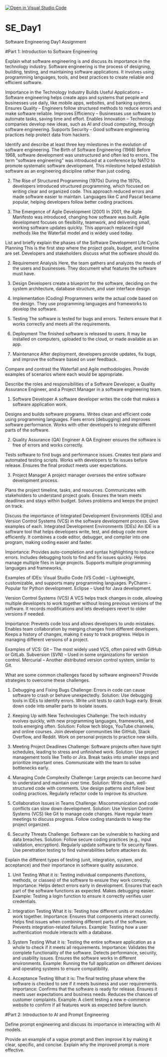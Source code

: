 [![Open in Visual Studio Code](https://classroom.github.com/assets/open-in-vscode-2e0aaae1b6195c2367325f4f02e2d04e9abb55f0b24a779b69b11b9e10269abc.svg)](https://classroom.github.com/online_ide?assignment_repo_id=15575260&assignment_repo_type=AssignmentRepo)
# SE_Day1
Software Engineering Day1 Assignment

#Part 1: Introduction to Software Engineering

Explain what software engineering is and discuss its importance in the technology industry.
Software engineering is the process of designing, building, testing, and maintaining software applications. It involves using programming languages, tools, and best practices to create reliable and efficient software.

Importance in the Technology Industry
Builds Useful Applications – Software engineering helps create apps and systems that people and businesses use daily, like mobile apps, websites, and banking systems.
Ensures Quality – Engineers follow structured methods to reduce errors and make software reliable.
Improves Efficiency – Businesses use software to automate tasks, saving time and effort.
Enables Innovation – Technology companies develop new ideas, such as AI and cloud computing, through software engineering.
Supports Security – Good software engineering practices help protect data from hackers.

Identify and describe at least three key milestones in the evolution of software engineering.
 The Birth of Software Engineering (1968)
Before 1968, software development was unstructured and often led to errors. The term "software engineering" was introduced at a conference by NATO to promote systematic software development. This milestone helped establish software as an engineering discipline rather than just coding.

2. The Rise of Structured Programming (1970s)
During the 1970s, developers introduced structured programming, which focused on writing clear and organized code. This approach reduced errors and made software easier to maintain. Languages like C and Pascal became popular, helping developers follow better coding practices.

3. The Emergence of Agile Development (2001)
In 2001, the Agile Manifesto was introduced, changing how software was built. Agile development focuses on flexibility, teamwork, and delivering small, working software updates quickly. This approach replaced rigid methods like the Waterfall model and is widely used today.

List and briefly explain the phases of the Software Development Life Cycle.
 Planning
This is the first step where the project goals, budget, and timeline are set. Developers and stakeholders discuss what the software should do.

2. Requirement Analysis
Here, the team gathers and analyzes the needs of the users and businesses. They document what features the software must have.

3. Design
Developers create a blueprint for the software, deciding on the system architecture, database structure, and user interface design.

4. Implementation (Coding)
Programmers write the actual code based on the design. They use programming languages and frameworks to develop the software.

5. Testing
The software is tested for bugs and errors. Testers ensure that it works correctly and meets all the requirements.

6. Deployment
The finished software is released to users. It may be installed on computers, uploaded to the cloud, or made available as an app.

7. Maintenance
After deployment, developers provide updates, fix bugs, and improve the software based on user feedback.

Compare and contrast the Waterfall and Agile methodologies. Provide examples of scenarios where each would be appropriate.


Describe the roles and responsibilities of a Software Developer, a Quality Assurance Engineer, and a Project Manager in a software engineering team.
1. Software Developer
A software developer writes the code that makes a software application work.

Designs and builds software programs.
Writes clean and efficient code using programming languages.
Fixes errors (debugging) and improves software performance.
Works with other developers to integrate different parts of the software.

2. Quality Assurance (QA) Engineer
A QA Engineer ensures the software is free of errors and works correctly.

Tests software to find bugs and performance issues.
Creates test plans and automated testing scripts.
Works with developers to fix issues before release.
Ensures the final product meets user expectations.

3. Project Manager
A project manager oversees the entire software development process.

Plans the project timeline, tasks, and resources.
Communicates with stakeholders to understand project goals.
Ensures the team meets deadlines and stays within budget.
Solves problems and keeps the project on track.

Discuss the importance of Integrated Development Environments (IDEs) and Version Control Systems (VCS) in the software development process. Give examples of each.
 Integrated Development Environments (IDEs)
An IDE is a software tool that helps developers write, test, and debug code more efficiently. It combines a code editor, debugger, and compiler into one program, making coding easier and faster.

Importance:
Provides auto-completion and syntax highlighting to reduce errors.
Includes debugging tools to find and fix issues quickly.
Helps manage multiple files in large projects.
Supports multiple programming languages and frameworks.

Examples of IDEs:
Visual Studio Code (VS Code) – Lightweight, customizable, and supports many programming languages.
PyCharm – Popular for Python development.
Eclipse – Used for Java development.

Version Control Systems (VCS)
A VCS helps track changes in code, allowing multiple developers to work together without losing previous versions of the software. It records modifications and lets developers revert to older versions if needed.

Importance:
Prevents code loss and allows developers to undo mistakes.
Enables team collaboration by merging changes from different developers.
Keeps a history of changes, making it easy to track progress.
Helps in managing different versions of a project.

Examples of VCS:
Git – The most widely used VCS, often paired with GitHub or GitLab.
Subversion (SVN) – Used in some organizations for version control.
Mercurial – Another distributed version control system, similar to Git.


What are some common challenges faced by software engineers? Provide strategies to overcome these challenges.
1. Debugging and Fixing Bugs
Challenge: Errors in code can cause software to crash or behave unexpectedly.
Solution:
Use debugging tools in IDEs to identify errors.
Write unit tests to catch bugs early.
Break down code into smaller parts to isolate issues.

2. Keeping Up with New Technologies
Challenge: The tech industry evolves quickly, with new programming languages, frameworks, and tools emerging often.
Solution:
Follow tech blogs, YouTube channels, and online courses.
Join developer communities like GitHub, Stack Overflow, and Reddit.
Work on personal projects to practice new skills.

3. Meeting Project Deadlines
Challenge: Software projects often have tight schedules, leading to stress and unfinished work.
Solution:
Use project management tools like Trello or Jira.
Break tasks into smaller steps and prioritize important ones.
Communicate with the team to solve bottlenecks early.

4. Managing Code Complexity
Challenge: Large projects can become hard to understand and maintain over time.
Solution:
Write clean, well-structured code with comments.
Use design patterns and follow best coding practices.
Regularly refactor code to improve its structure.

5. Collaboration Issues in Teams
Challenge: Miscommunication and code conflicts can slow down development.
Solution:
Use Version Control Systems (VCS) like Git to manage code changes.
Have regular team meetings to discuss progress.
Follow coding standards to keep the project organized.

6. Security Threats
Challenge: Software can be vulnerable to hacking and data breaches.
Solution:
Follow secure coding practices (e.g., input validation, encryption).
Regularly update software to fix security flaws.
Use penetration testing to find vulnerabilities before attackers do.

Explain the different types of testing (unit, integration, system, and acceptance) and their importance in software quality assurance.
1. Unit Testing
What it is: Testing individual components (functions, methods, or classes) of the software to ensure they work correctly.
Importance:
Helps detect errors early in development.
Ensures that each part of the software functions as expected.
Makes debugging easier.
Example: Testing a login function to ensure it correctly verifies user credentials.

2. Integration Testing
What it is: Testing how different units or modules work together.
Importance:
Ensures that components interact correctly.
Helps find issues when combining different parts of the software.
Prevents integration-related failures.
Example: Testing how a user authentication module interacts with a database.

3. System Testing
What it is: Testing the entire software application as a whole to check if it meets all requirements.
Importance:
Validates the complete functionality of the software.
Detects performance, security, and usability issues.
Ensures the software works in different environments.
Example: Running the full application on different devices and operating systems to ensure compatibility.

4. Acceptance Testing
What it is: The final testing phase where the software is checked to see if it meets business and user requirements.
Importance:
Confirms that the software is ready for release.
Ensures it meets user expectations and business needs.
Reduces the chances of customer complaints.
Example: A client testing a new e-commerce website to confirm if all features work as expected before launch.

#Part 2: Introduction to AI and Prompt Engineering


Define prompt engineering and discuss its importance in interacting with AI models.


Provide an example of a vague prompt and then improve it by making it clear, specific, and concise. Explain why the improved prompt is more effective.
